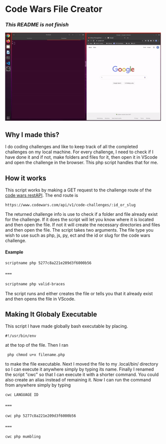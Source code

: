 # Code Wars File Creator

### *This README is not finish*

![gif demo in terminal](./example.gif)

## Why I made this?
I do coding challenges and like to keep track of all the completed challenges on my local machine. For every challenge, I need to check if I have done it and if not, make folders and files for it, then open it in VScode and open the challenge in the browser. This php script handles that for me.

## How it works
This script works by making a GET request to the challenge route of the [code wars restAPI](https://dev.codewars.com/#get-code-challenge). The end route is

```
https://www.codewars.com/api/v1/code-challenges/:id_or_slug
```

The returned challenge info is use to check if a folder and file already exist for the challenge. If it does the script will let you know where it is located and then open the file. If not it will create the necessary directories and files and then open the file. The script takes two arguments. The file type you wish to use such as php, js, py, ect and the id or slug for the code wars challenge.

#### Example
```bash
scriptname php 5277c8a221e209d3f6000b56

===

scriptname php valid-braces
```
The script runs and either creates the file or tells you that it already exist and then opens the file in VScode.

## Making It Globaly Executable
This script I have made globally bash executable by placing.
```
#!/usr/bin/env
```

at the top of the file. Then I ran
```
 php chmod u+x filename.php
 ```
 
 to make the file executable. Next I moved the file to my .local/bin/ directory so I can execute it anywhere simply by typing its name. Finally I renamed the script "cwc" so that I can execute it with a shorter command. You could also create an alias instead of remaining it. Now I can run the command from anywhere simply by typing

```bash
cwc LANGUAGE ID

===

cwc php 5277c8a221e209d3f6000b56

===

cwc php mumbling

```
